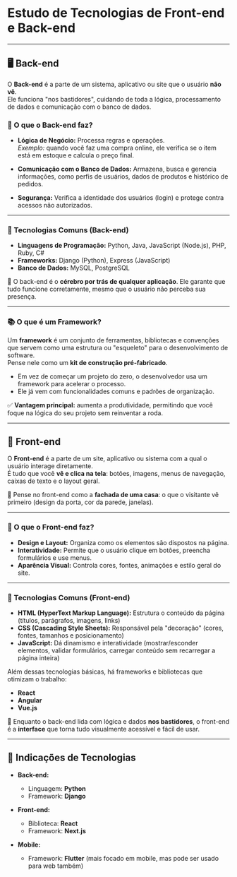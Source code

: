 # Estudo de Tecnologias de Front-end e Back-end

---

## 🖥️ Back-end

O **Back-end** é a parte de um sistema, aplicativo ou site que o usuário **não vê**.  
Ele funciona "nos bastidores", cuidando de toda a lógica, processamento de dados e comunicação com o banco de dados.  

### 🔧 O que o Back-end faz?

- **Lógica de Negócio:** Processa regras e operações.  
  *Exemplo:* quando você faz uma compra online, ele verifica se o item está em estoque e calcula o preço final.  

- **Comunicação com o Banco de Dados:** Armazena, busca e gerencia informações, como perfis de usuários, dados de produtos e histórico de pedidos.  

- **Segurança:** Verifica a identidade dos usuários (login) e protege contra acessos não autorizados.  

---

### 🚀 Tecnologias Comuns (Back-end)

- **Linguagens de Programação:** Python, Java, JavaScript (Node.js), PHP, Ruby, C#  
- **Frameworks:** Django (Python), Express (JavaScript)  
- **Banco de Dados:** MySQL, PostgreSQL  

📌 O back-end é o **cérebro por trás de qualquer aplicação**. Ele garante que tudo funcione corretamente, mesmo que o usuário não perceba sua presença.  

---

### 📚 O que é um Framework?

Um **framework** é um conjunto de ferramentas, bibliotecas e convenções que servem como uma estrutura ou "esqueleto" para o desenvolvimento de software.  
Pense nele como um **kit de construção pré-fabricado**.  

- Em vez de começar um projeto do zero, o desenvolvedor usa um framework para acelerar o processo.  
- Ele já vem com funcionalidades comuns e padrões de organização.  

✅ **Vantagem principal:** aumenta a produtividade, permitindo que você foque na lógica do seu projeto sem reinventar a roda.  

---

## 🎨 Front-end

O **Front-end** é a parte de um site, aplicativo ou sistema com a qual o usuário interage diretamente.  
É tudo que você **vê e clica na tela**: botões, imagens, menus de navegação, caixas de texto e o layout geral.  

📌 Pense no front-end como a **fachada de uma casa**: o que o visitante vê primeiro (design da porta, cor da parede, janelas).  

---

### 🔧 O que o Front-end faz?

- **Design e Layout:** Organiza como os elementos são dispostos na página.  
- **Interatividade:** Permite que o usuário clique em botões, preencha formulários e use menus.  
- **Aparência Visual:** Controla cores, fontes, animações e estilo geral do site.  

---

### 🚀 Tecnologias Comuns (Front-end)

- **HTML (HyperText Markup Language):** Estrutura o conteúdo da página (títulos, parágrafos, imagens, links)  
- **CSS (Cascading Style Sheets):** Responsável pela "decoração" (cores, fontes, tamanhos e posicionamento)  
- **JavaScript:** Dá dinamismo e interatividade (mostrar/esconder elementos, validar formulários, carregar conteúdo sem recarregar a página inteira)  

Além dessas tecnologias básicas, há frameworks e bibliotecas que otimizam o trabalho:

- **React**  
- **Angular**  
- **Vue.js**  

📌 Enquanto o back-end lida com lógica e dados **nos bastidores**, o front-end é a **interface** que torna tudo visualmente acessível e fácil de usar.  

---

## 🔎 Indicações de Tecnologias

- **Back-end:**  
  - Linguagem: **Python**  
  - Framework: **Django**  

- **Front-end:**  
  - Biblioteca: **React**  
  - Framework: **Next.js**  

- **Mobile:**  
  - Framework: **Flutter** (mais focado em mobile, mas pode ser usado para web também)
 
